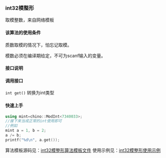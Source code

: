 ### int32模整形
取模整数，来自网络模板

#### 该算法的使用条件

质数取模的情况下，怕忘记取模。

模数必须在编译期给定，不可为scanf输入的变量。

#### 接口说明

#### 调用接口

`int get()` 转换为int类型


#### 快速上手

```c++
using mint=chino::ModInt<7340033>;
//接下来当成正常的int使用即可
//例如
mint a = 1, b = 2;
a /= b;
printf("%d\n", a.get());
```

算法模板源码见：[int32模整形算法模板文件](../../template/math/modInt.h) 
使用示例见：[int32模整形使用示例](../../example/modInt/main.cpp) 